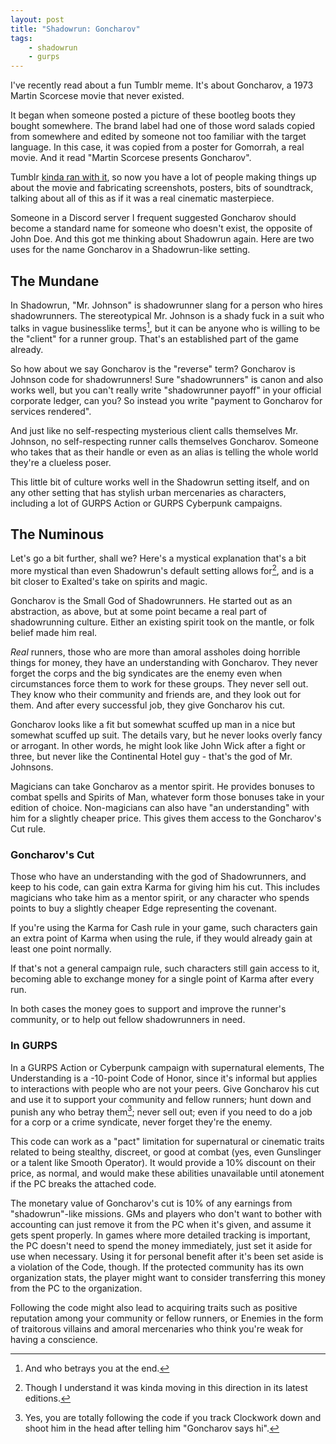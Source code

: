 ```yaml
---
layout: post
title: "Shadowrun: Goncharov"
tags:
    - shadowrun
    - gurps
---
```


I've recently read about a fun Tumblr meme. It's about Goncharov, a 1973 Martin
Scorcese movie that never existed.

It began when someone posted a picture of these bootleg boots they bought
somewhere. The brand label had one of those word salads copied from somewhere
and edited by someone not too familiar with the target language. In this case,
it was copied from a poster for Gomorrah, a real movie. And it read "Martin
Scorcese presents Goncharov".

Tumblr [kinda ran with it][1], so now you have a lot of people making things up about
the movie and fabricating screenshots, posters, bits of soundtrack, talking
about all of this as if it was a real cinematic masterpiece.

Someone in a Discord server I frequent suggested Goncharov should become a
standard name for someone who doesn't exist, the opposite of John Doe. And this
got me thinking about Shadowrun again. Here are two uses for the name Goncharov
in a Shadowrun-like setting.

## The Mundane

In Shadowrun, "Mr. Johnson" is shadowrunner slang for a person who hires
shadowrunners. The stereotypical Mr. Johnson is a shady fuck in a suit who talks
in vague businesslike terms[^1], but it can be anyone who is willing to be the
"client" for a runner group. That's an established part of the game already.

So how about we say Goncharov is the "reverse" term? Goncharov is Johnson code
for shadowrunners! Sure "shadowrunners" is canon and also works well, but you
can't really write "shadowrunner payoff" in your official corporate ledger, can
you? So instead you write "payment to Goncharov for services rendered".

And just like no self-respecting mysterious client calls themselves Mr. Johnson,
no self-respecting runner calls themselves Goncharov. Someone who takes that as
their handle or even as an alias is telling the whole world they're a clueless
poser.

This little bit of culture works well in the Shadowrun setting itself, and on
any other setting that has stylish urban mercenaries as characters, including a
lot of GURPS Action or GURPS Cyberpunk campaigns.

## The Numinous

Let's go a bit further, shall we? Here's a mystical explanation that's a bit
more mystical than even Shadowrun's default setting allows for[^2], and is a bit
closer to Exalted's take on spirits and magic.

Goncharov is the Small God of Shadowrunners. He started out as an abstraction,
as above, but at some point became a real part of shadowrunning culture. Either
an existing spirit took on the mantle, or folk belief made him real.

_Real_ runners, those who are more than amoral assholes doing horrible things
for money, they have an understanding with Goncharov. They never forget the
corps and the big syndicates are the enemy even when circumstances force them to
work for these groups. They never sell out. They know who their community and
friends are, and they look out for them. And after every successful job, they
give Goncharov his cut.

Goncharov looks like a fit but somewhat scuffed up man in a nice but somewhat
scuffed up suit. The details vary, but he never looks overly fancy or
arrogant. In other words, he might look like John Wick after a fight or three,
but never like the Continental Hotel guy - that's the god of Mr. Johnsons.

Magicians can take Goncharov as a mentor spirit. He provides bonuses to combat
spells and Spirits of Man, whatever form those bonuses take in your edition of
choice. Non-magicians can also have "an understanding" with him for a slightly
cheaper price. This gives them access to the Goncharov's Cut rule.

### Goncharov's Cut

Those who have an understanding with the god of Shadowrunners, and keep to his
code, can gain extra Karma for giving him his cut. This includes magicians who
take him as a mentor spirit, or any character who spends points to buy a
slightly cheaper Edge representing the covenant.

If you're using the Karma for Cash rule in your game, such characters gain an
extra point of Karma when using the rule, if they would already gain at least
one point normally.

If that's not a general campaign rule, such characters still gain access to it,
becoming able to exchange money for a single point of Karma after every run.

In both cases the money goes to support and improve the runner's community, or
to help out fellow shadowrunners in need.

### In GURPS

In a GURPS Action or Cyberpunk campaign with supernatural elements, The
Understanding is a -10-point Code of Honor, since it's informal but applies to
interactions with people who are not your peers. Give Goncharov his cut and use
it to support your community and fellow runners; hunt down and punish any who
betray them[^3]; never sell out; even if you need to do a job for a corp or a
crime syndicate, never forget they're the enemy.

This code can work as a "pact" limitation for supernatural or cinematic traits
related to being stealthy, discreet, or good at combat (yes, even Gunslinger or
a talent like Smooth Operator). It would provide a 10% discount on their price,
as normal, and would make these abilities unavailable until atonement if the PC
breaks the attached code.

The monetary value of Goncharov's cut is 10% of any earnings from
"shadowrun"-like missions. GMs and players who don't want to bother with
accounting can just remove it from the PC when it's given, and assume it gets
spent properly. In games where more detailed tracking is important, the PC
doesn't need to spend the money immediately, just set it aside for use when
necessary. Using it for personal benefit after it's been set aside is a
violation of the Code, though. If the protected community has its own
organization stats, the player might want to consider transferring this money
from the PC to the organization.

Following the code might also lead to acquiring traits such as positive
reputation among your community or fellow runners, or Enemies in the form of
traitorous villains and amoral mercenaries who think you're weak for having a
conscience.

[^1]: And who betrays you at the end.

[^2]: Though I understand it was kinda moving in this direction in its latest
    editions.

[^3]: Yes, you are totally following the code if you track Clockwork down and
    shoot him in the head after telling him "Goncharov says hi".

[1]: https://www.tumblr.com/hussyknee/701454778540146688/im-so-confused-rn-can-you-explain-the-goncharov

